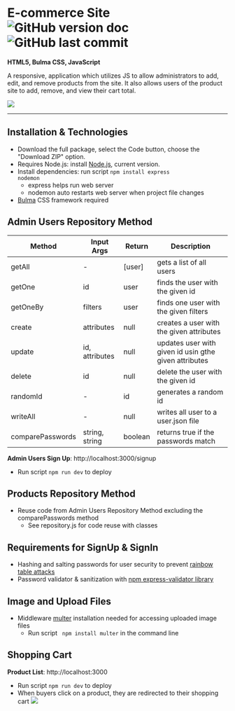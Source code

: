 # E-commerce Site  ![GitHub version doc](https://img.shields.io/badge/Version-1.0.0-red) ![GitHub last commit](https://img.shields.io/github/last-commit/dcc5235/EComm_Shop?style=flat-square) 

**HTML5, Bulma CSS, JavaScript**

A responsive, application which utilizes JS to allow administrators to add, edit, and remove products from the site. It also allows users of the product site to add, remove, and view their cart total.

![](https://scontent.fdpa1-1.fna.fbcdn.net/v/t1.0-9/127220379_1267840890260416_393458326415392942_o.jpg?_nc_cat=100&ccb=2&_nc_sid=0debeb&_nc_ohc=RE0aVnZY7tEAX_HKiD8&_nc_ht=scontent.fdpa1-1.fna&oh=0a3ff9ad6d0ad90c3e330c509c3e8c46&oe=601EE185)

---

## Installation & Technologies
- Download the full package, select the Code button, choose the "Download ZIP" option.
- Requires Node.js: install [Node.js](https://nodejs.org/en/), current version.
- Install dependencies: run script <code>npm install express nodemon</code>
  - express helps run web server
  - nodemon auto restarts web server when project file changes
- [Bulma](https://bulma.io/) CSS framework required

## Admin Users Repository Method
Method | Input Args | Return | Description
------------ | ------------- | ------------- | ------------- 
getAll | - | [user] | gets a list of all users
getOne | id | user | finds the user with the given id
getOneBy | filters | user | finds one user with the given filters
create | attributes | null | creates a user with the given attributes
update | id, attributes | null | updates user with given id usin gthe given attributes
delete | id | null | delete the user with the given id
randomId | - | id | generates a random id
writeAll | - | null | writes all user to a user.json file
comparePasswords | string, string | boolean | returns true if the passwords match

**Admin Users Sign Up**: http://localhost:3000/signup
  - Run script <code>npm run dev</code> to deploy

## Products Repository Method
- Reuse code from Admin Users Repository Method excluding the comparePasswords method
  - See repository.js for code reuse with classes

## Requirements for SignUp & SignIn
- Hashing and salting passwords for user security to prevent [rainbow table attacks](https://bit.ly/3lIGyXn)
- Password validator & sanitization with [npm express-validator library](https://www.npmjs.com/package/express-validator)

## Image and Upload Files
- Middleware [multer](https://www.npmjs.com/package/multer) installation needed for accessing uploaded image files
  - Run script <code> npm install multer</code> in the command line

## Shopping Cart
**Product List**: http://localhost:3000
  - Run script <code>npm run dev</code> to deploy
  - When buyers click on a product, they are redirected to their shopping cart
  ![](https://scontent.fdpa1-1.fna.fbcdn.net/v/t1.0-9/125030598_1259255217785650_1204365441301765412_n.jpg?_nc_cat=105&ccb=2&_nc_sid=0debeb&_nc_ohc=yMba_qJ8c0gAX-TnYQP&_nc_ht=scontent.fdpa1-1.fna&oh=d366eb0d80c4ac3d942dbf0b58f9e6bf&oe=601DEEC3)
